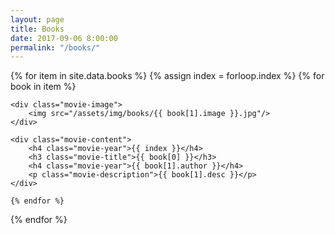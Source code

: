 ```yaml
---
layout: page
title: Books
date: 2017-09-06 8:00:00
permalink: "/books/"
---
```


{% for item in site.data.books %}
    {% assign index = forloop.index %}
    {% for book in item %}

<div class="movie-container">

    <div class="movie-image">
        <img src="/assets/img/books/{{ book[1].image }}.jpg"/>
    </div>

    <div class="movie-content">
        <h4 class="movie-year">{{ index }}</h4>
        <h3 class="movie-title">{{ book[0] }}</h3>
        <h4 class="movie-year">{{ book[1].author }}</h4>
        <p class="movie-description">{{ book[1].desc }}</p>
    </div>

</div>

    {% endfor %}
{% endfor %}
